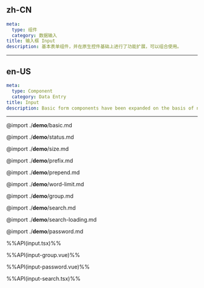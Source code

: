 ## zh-CN
```yaml
meta:
  type: 组件
  category: 数据输入
title: 输入框 Input
description: 基本表单组件，并在原生控件基础上进行了功能扩展，可以组合使用。
```
---
## en-US
```yaml
meta:
  type: Component
  category: Data Entry
title: Input
description: Basic form components have been expanded on the basis of native controls and can be used in combination.
```
---

@import ./__demo__/basic.md

@import ./__demo__/status.md

@import ./__demo__/size.md

@import ./__demo__/prefix.md

@import ./__demo__/prepend.md

@import ./__demo__/word-limit.md

@import ./__demo__/group.md

@import ./__demo__/search.md

@import ./__demo__/search-loading.md

@import ./__demo__/password.md

%%API(input.tsx)%%

%%API(input-group.vue)%%

%%API(input-password.vue)%%

%%API(input-search.tsx)%%
